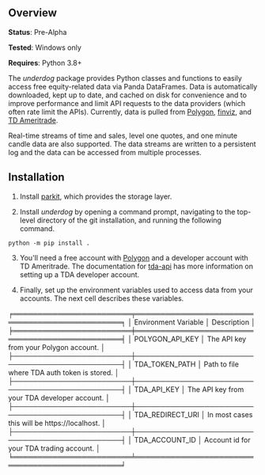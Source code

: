 ## Overview
**Status**: Pre-Alpha

**Tested**: Windows only

**Requires**: Python 3.8+

The *underdog* package provides Python classes and functions to easily access free equity-related data via Panda DataFrames. Data is automatically downloaded, kept up to date, and cached on disk for convenience and to improve performance and limit API requests to the data providers (which often rate limit the APIs). Currently, data is pulled from [Polygon](https://polygon.io), [finviz](https://finviz.com), and [TD Ameritrade](https://www.tdameritrade.com/home.html).

Real-time streams of time and sales, level one quotes, and one minute candle data are also supported. The data streams are written to a persistent log and the data can be accessed from multiple processes.

## Installation

1. Install [parkit](https://github.com/nanoonan/parkit), which provides the storage layer.

2. Install _underdog_ by opening a command prompt, navigating to the top-level directory of the git installation, and running the following command.

```
python -m pip install .
```

3. You'll need a free account with [Polygon](https://polygon.io) and a developer account with TD Ameritrade. The documentation for [tda-api](https://tda-api.readthedocs.io/en/latest/index.html) has more information on setting up a TDA developer account.

4. Finally, set up the environment variables used to access data from your accounts. The next cell describes these variables.

╒════════════════════════╤═══════════════════════════════════════════════╕
│ Environment Variable   │ Description                                   │
╞════════════════════════╪═══════════════════════════════════════════════╡
│ POLYGON_API_KEY        │ The API key from your Polygon account.        │
├────────────────────────┼───────────────────────────────────────────────┤
│ TDA_TOKEN_PATH         │ Path to file where TDA auth token is stored.  │
├────────────────────────┼───────────────────────────────────────────────┤
│ TDA_API_KEY            │ The API key from your TDA developer account.  │
├────────────────────────┼───────────────────────────────────────────────┤
│ TDA_REDIRECT_URI       │ In most cases this will be https://localhost. │
├────────────────────────┼───────────────────────────────────────────────┤
│ TDA_ACCOUNT_ID         │ Account id for your TDA trading account.      │
╘════════════════════════╧═══════════════════════════════════════════════╛
